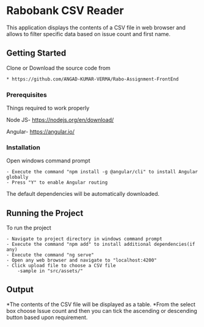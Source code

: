 # Rabobank CSV Reader
This application displays the contents of a CSV file in web browser and allows to filter specific data based on issue count and first name.

## Getting Started
Clone or Download the source code from
```bash
* https://github.com/ANGAD-KUMAR-VERMA/Rabo-Assignment-FrontEnd
```
### Prerequisites
Things required to work properly

Node JS- https://nodejs.org/en/download/

Angular- https://angular.io/

### Installation
Open windows command prompt

	- Execute the command "npm install -g @angular/cli" to install Angular globally
	- Press "Y" to enable Angular routing
The default dependencies will be automatically downloaded.

## Running the Project
To run the project

	- Navigate to project directory in windows command prompt
	- Execute the command "npm add" to install additional dependencies(if any)
	- Execute the command "ng serve"
	- Open any web browser and navigate to "localhost:4200"
	- Click upload file to choose a CSV file
		-sample in "src/assets/"
## Output
*The contents of the CSV file will be displayed as a table.
*From the select box choose Issue count and then you can tick the ascending or descending button based upon requirement.
